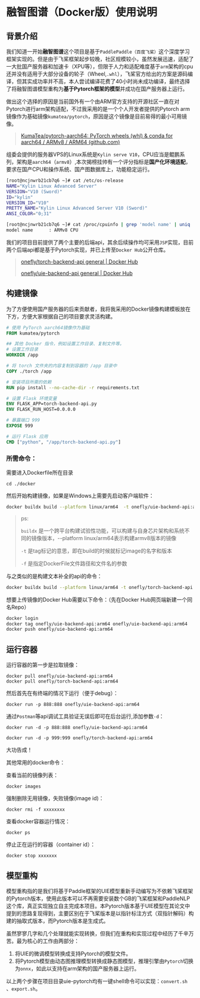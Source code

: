# 融智图谱（Docker版）使用说明

## 背景介绍

我们知道一开始**融智图谱**这个项目是基于`PaddlePaddle（百度飞桨）`这个深度学习框架实现的。但是由于飞桨框架起步较晚，社区规模较小，虽然发展迅速，适配了一大批国产服务器和加速卡（XPU等），但限于人力和适配难度基于`arm`架构的cpu还并没有适用于大部分设备的轮子（Wheel,`.whl`），飞桨官方给出的方案是源码编译，但其实成功率并不高，本人尝试编译花费了40小时尚未成功编译，最终选择了将融智图谱模型重构为**基于Pytorch框架的模型**并成功在国产服务器上运行。

做出这个选择的原因是当前国外有一个由ARM官方支持的开源社区一直在对Pytorch进行arm架构适配，不过我采用的是一个个人开发者提供的Pytorch arm镜像作为基础镜像`kumatea/pytorch`，原因是这个镜像是目前易得的最小可用镜像。

> [KumaTea/pytorch-aarch64: PyTorch wheels (whl) & conda for aarch64 / ARMv8 / ARM64 (github.com)](https://github.com/KumaTea/pytorch-aarch64)

组委会提供的服务器VPS的Linux系统是`Kylin serve V10`，CPU应当是鲲鹏系列，架构是`aarch64`（`armv8`）,本次揭榜挂帅有一个评分指标是**国产化环境适配**，要求在国产CPU和操作系统、国产图数据库上，功能稳定运行。

```sh
[root@ncjnwrb21cb7q6 ~]# cat /etc/os-release
NAME="Kylin Linux Advanced Server"
VERSION="V10 (Sword)"
ID="kylin"
VERSION_ID="V10"
PRETTY_NAME="Kylin Linux Advanced Server V10 (Sword)"
ANSI_COLOR="0;31"
```

```sh
[root@ncjnwrb21cb7q6 ~]# cat /proc/cpuinfo | grep 'model name' | uniq
model name      : ARMv8 CPU
```

我们的项目目前提供了两个主要的后端api，其余后续操作均可采用`JSP`实现，目前两个后端api都是基于Pytorch实现，并已上传至`Docker Hub`公开仓库。

> [onefly/torch-backend-api general | Docker Hub](https://hub.docker.com/repository/docker/onefly/torch-backend-api/general)
>
> [onefly/uie-backend-api general | Docker Hub](https://hub.docker.com/repository/docker/onefly/uie-backend-api/general)

## 构建镜像

为了方便使用国产服务器的后来贡献者，我将我采用的Docker镜像构建模板放在下方，方便大家根据自己的项目要求灵活构建。

```dockerfile
# 使用 PyTorch aarch64镜像作为基础
FROM kumatea/pytorch

## 其他 Docker 指令，例如设置工作目录、复制文件等。
# 设置工作目录
WORKDIR /app

# 将 torch 文件夹的内容复制到容器的 /app 目录中
COPY ./torch /app

# 安装项目所需的依赖
RUN pip install --no-cache-dir -r requirements.txt

# 设置 Flask 环境变量
ENV FLASK_APP=torch-backend-api.py
ENV FLASK_RUN_HOST=0.0.0.0

# 暴露端口 999
EXPOSE 999

# 运行 Flask 应用
CMD ["python", "/app/torch-backend-api.py"]
```

### 所需命令：

需要进入Dockerfile所在目录

```
cd ./docker
```

然后开始构建镜像，如果是Windows上需要先启动客户端软件：

```sh
docker buildx build --platform linux/arm64  -t onefly/uie-backend-api:arm64 .  -f Dockerfile
```

> ps:
>
> `buildx` 是一个跨平台构建试验性功能，可以构建与自身芯片架构和系统不同的镜像版本，--platform linux/arm64表示构建armv8版本的镜像
>
> `-t` 是tag标记的意思，即在build的时候就标记image的名字和版本
>
> `-f` 是指定DockerFile文件路径和文件名的参数

与之类似的是构建文本补全的api的命令：

```sh
docker buildx build --platform linux/arm64 -t onefly/torch-backend-api:arm64 . --push -f Dockerfile2
```

想要上传镜像的Docker Hub需要以下命令：（先在Docker Hub网页端新建一个同名Repo）

```sh
docker login
docker tag onefly/uie-backend-api:arm64 onefly/uie-backend-api:arm64
docker push onefly/uie-backend-api:arm64
```

## 运行容器

运行容器的第一步是拉取镜像：

```
docker pull onefly/uie-backend-api:arm64
docker pull onefly/torch-backend-api:arm64
```

然后首先在有终端的情况下运行（便于debug）：

```
docker run -p 888:888 onefly/uie-backend-api:arm64
```

通过`Postman`等api调试工具验证无误后即可在后台运行,添加参数`-d`：

```
docker run -d -p 888:888 onefly/uie-backend-api:arm64
```

```
docker run -d -p 999:999 onefly/torch-backend-api:arm64
```

大功告成！

其他常用的docker命令：

查看当前的镜像列表：

```
docker images
```

强制删除无用镜像，失败镜像(image id)：

```
docker rmi -f xxxxxxxx
```

查看docker容器运行情况：

```
docker ps
```

停止正在运行的容器（container id）：

```
docker stop xxxxxxx
```

## 模型重构

模型重构指的是我们将基于Paddle框架的UIE模型重新手动编写为不依赖飞桨框架的Pytorch版本，使用此版本可以不再需要安装数个GB的飞桨框架和PaddleNLP这个库，真正实现独立自主完成本项目。本Pytorch版本基于UIE模型在其论文中提到的思路复现得到，主要区别在于飞桨版本是以指针标注方式（双指针解码）构建的抽取式版本，而Pytorch版本是生成式。

虽然寥寥几字和几个处理就能实现转换，但我们在重构和实现过程中经历了千辛万苦。最为核心的工作由两部分：

1. 将UIE的微调模型转换成支持Pytorch的模型文件。
2. 将Pytorch模型由动态图推理模型转换成静态图模型，推理引擎由`Pytorch`切换为`onnx`，如此以支持在arm架构的国产服务器上运行。

以上两个步骤在项目目录uie-pytorch均有一键shell命令可以实现：`convert.sh` 、`export.sh`。
